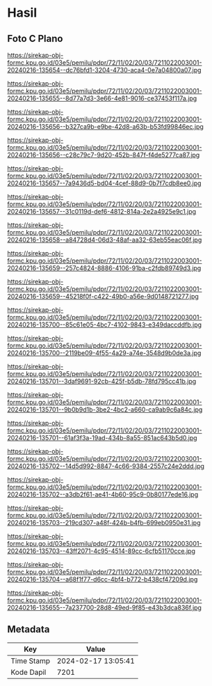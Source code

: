 # Hasil

## Foto C Plano

https://sirekap-obj-formc.kpu.go.id/03e5/pemilu/pdpr/72/11/02/20/03/7211022003001-20240216-135654--dc76bfd1-3204-4730-aca4-0e7a04800a07.jpg

https://sirekap-obj-formc.kpu.go.id/03e5/pemilu/pdpr/72/11/02/20/03/7211022003001-20240216-135655--8d77a7d3-3e66-4e81-9016-ce37453f117a.jpg

https://sirekap-obj-formc.kpu.go.id/03e5/pemilu/pdpr/72/11/02/20/03/7211022003001-20240216-135656--b327ca9b-e9be-42d8-a63b-b53fd99846ec.jpg

https://sirekap-obj-formc.kpu.go.id/03e5/pemilu/pdpr/72/11/02/20/03/7211022003001-20240216-135656--c28c79c7-9d20-452b-847f-f4de5277ca87.jpg

https://sirekap-obj-formc.kpu.go.id/03e5/pemilu/pdpr/72/11/02/20/03/7211022003001-20240216-135657--7a9436d5-bd04-4cef-88d9-0b7f7cdb8ee0.jpg

https://sirekap-obj-formc.kpu.go.id/03e5/pemilu/pdpr/72/11/02/20/03/7211022003001-20240216-135657--31c0119d-def6-4812-814a-2e2a4925e9c1.jpg

https://sirekap-obj-formc.kpu.go.id/03e5/pemilu/pdpr/72/11/02/20/03/7211022003001-20240216-135658--a84728d4-06d3-48af-aa32-63eb55eac06f.jpg

https://sirekap-obj-formc.kpu.go.id/03e5/pemilu/pdpr/72/11/02/20/03/7211022003001-20240216-135659--257c4824-8886-4106-91ba-c2fdb89749d3.jpg

https://sirekap-obj-formc.kpu.go.id/03e5/pemilu/pdpr/72/11/02/20/03/7211022003001-20240216-135659--45218f0f-c422-49b0-a56e-9d0148721277.jpg

https://sirekap-obj-formc.kpu.go.id/03e5/pemilu/pdpr/72/11/02/20/03/7211022003001-20240216-135700--85c61e05-4bc7-4102-9843-e349daccddfb.jpg

https://sirekap-obj-formc.kpu.go.id/03e5/pemilu/pdpr/72/11/02/20/03/7211022003001-20240216-135700--2119be09-4f55-4a29-a74e-3548d9b0de3a.jpg

https://sirekap-obj-formc.kpu.go.id/03e5/pemilu/pdpr/72/11/02/20/03/7211022003001-20240216-135701--3daf9691-92cb-425f-b5db-78fd795cc41b.jpg

https://sirekap-obj-formc.kpu.go.id/03e5/pemilu/pdpr/72/11/02/20/03/7211022003001-20240216-135701--9b0b9d1b-3be2-4bc2-a660-ca9ab9c6a84c.jpg

https://sirekap-obj-formc.kpu.go.id/03e5/pemilu/pdpr/72/11/02/20/03/7211022003001-20240216-135701--61af3f3a-19ad-434b-8a55-851ac643b5d0.jpg

https://sirekap-obj-formc.kpu.go.id/03e5/pemilu/pdpr/72/11/02/20/03/7211022003001-20240216-135702--14d5d992-8847-4c66-9384-2557c24e2ddd.jpg

https://sirekap-obj-formc.kpu.go.id/03e5/pemilu/pdpr/72/11/02/20/03/7211022003001-20240216-135702--a3db2f61-ae41-4b60-95c9-0b80177ede16.jpg

https://sirekap-obj-formc.kpu.go.id/03e5/pemilu/pdpr/72/11/02/20/03/7211022003001-20240216-135703--219cd307-a48f-424b-b4fb-699eb0950e31.jpg

https://sirekap-obj-formc.kpu.go.id/03e5/pemilu/pdpr/72/11/02/20/03/7211022003001-20240216-135703--43ff2071-4c95-4514-89cc-6cfb51170cce.jpg

https://sirekap-obj-formc.kpu.go.id/03e5/pemilu/pdpr/72/11/02/20/03/7211022003001-20240216-135704--a68f1f77-d6cc-4bf4-b772-b438cf47209d.jpg

https://sirekap-obj-formc.kpu.go.id/03e5/pemilu/pdpr/72/11/02/20/03/7211022003001-20240216-135655--7a237700-28d8-49ed-9f85-e43b3dca836f.jpg


## Metadata

| Key        | Value               |
| ---------- | ------------------- |
| Time Stamp | 2024-02-17 13:05:41 |
| Kode Dapil | 7201                |



